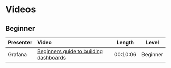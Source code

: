 # Videos


## Beginner

Presenter | Video | Length | Level
:------ |:------|:------:|:--------:
Grafana | [Beginners guide to building dashboards](https://www.youtube.com/watch?v=sKNZMtoSHN4) | 00:10:06 | Beginner |
